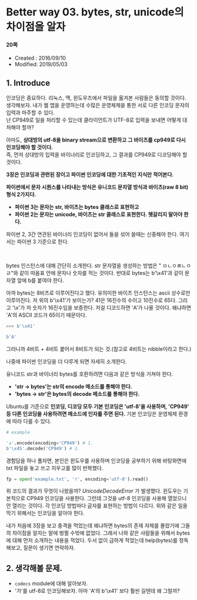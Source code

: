 # Better way 03. bytes, str, unicode의 차이점을 알자

#### 20쪽

* Created : 2016/09/10  
* Modified: 2019/05/03  


## 1. Introduce

인코딩은 중요하다. 리눅스, 맥, 윈도우즈에서 파일을 옮겨본 사람들은 동의할 것이다.  
생각해보자. 내가 웹 앱을 운영하는데 수많은 운영체제을 통한 서로 다른 인코딩 문자의 입력과 마주할 수 있다.  
난 CP949로 일을 처리할 수 있는데 클라이언트가 UTF-8로 입력을 보내면 어떻게 대처해야 할까?  

아마도, **상대방의 utf-8을 binary stream으로 변환하고 그 바이츠를 cp949로 다시 인코딩해야 할 것이다.**  
즉, 먼저 상대방의 입력을 바이너리로 인코딩하고, 그 결과를 CP949로 디코딩해야 할 것이다.

**3장은 인코딩과 관련된 장이고 파이썬 인코딩에 대한 기초적인 지식만 적어본다.**


**파이썬에서 문자 시퀀스를 나타내는 방식은 유니코드 문자열 방식과 바이츠(raw 8 bit) 형식 2가지다.**

* **파이썬 3는 문자는 str, 바이츠는 bytes 클래스로 표현하고**
* **파이썬 2는 문자는 unicode, 바이츠는 str 클래스로 표현한다. 헷갈리지 말아야 한다.**

파이썬 2, 3간 연관된 바이너리 인코딩이 없어서 둘을 섞어 쓸때는 신중해야 한다. 여기서는 파이썬 3 기준으로 한다.

<br>

bytes 인스턴스에 대해 간단히 소개한다.
str 문자열을 생성하는 방법은 " ㅁㄴㅇㄻㄴㅇㄹ"와 같이 따옴표 안에 문자나 숫자를 적는 것이다.
반대로 bytes는 b'\x41'과 같이 문자열 앞에 b를 붙여야 한다.  

아까 bytes는 8비츠로 이루어진다고 했다. 유의미한 바이츠 인스턴스는 ascii 상수로만 이루어진다.
저 위의 b'\x41'가 보이는가? 41은 16진수의 수이고 10진수로 65다.
그리고 '\x'가 저 숫자가 16진수임을 보증한다. 저걸 디코드하면 'A'가 나올 것이다. 왜냐하면 'A'의 ASCII
코드가 65이기 때문이다.

```python
>>> b'\x41'

b'A'
```

그러니까 4비트 + 4비트 붙어서 8비트가 되는 것.(참고로 4비트는 nibble이라고 한다.)

나중에 파이썬 인코딩을 더 다루게 되면 자세히 소개한다.

유니코드 str과 바이너리 bytes를 호환하려면 다음과 같은 방식을 거쳐야 한다.

* **'str -> bytes'는 str의 encode 메소드를 통해야 한다.**
* **'bytes -> str'은 bytes의 decode 메소드를 통해야 한다.**

Ubuntu를 기준으로 **인코딩, 디코딩 모두 기본 인코딩은 'utf-8'을 사용하며, 'CP949' 등 다른 인코딩을 사용하려면
메소드에 인자를 주면 된다.** 기본 인코딩은 운영체제 환경에 따라 다를 수 있다.


```python
# example

'a'.encode(encoding='CP949') # 1.
b'\x45'.decode('CP949') # 2.
```


경험담을 하나 풀자면, 본인은 윈도우를 사용하며 인코딩을 공부하기 위해 바탕화면에 txt 파일을 놓고 쓰고 지우고를 많이 반복했다.

```python
fp = open('example.txt', 'r', encoding='utf-8').read()
```


위 코드의 결과가 무엇이 나왔을까? _UnicodeDecodeError_ 가 발생했다. 윈도우는 기본적으로 CP949 인코딩을 사용한다.
그런데 그것을 utf-8 인코딩을 사용해 열었으니 안 열리는 것이다. 각 인코딩 방법마다 글자를 표현하는 방법이 다르다. 위와 같은 일을 막기 위해서는 인코딩을 알아야 한다.

내가 처음에 3장을 보고 충격을 먹었는데 왜냐하면 bytes의 존재 자체를 몰랐기에 그들의 차이점을 알자는 말에 벙찔 수밖에 없었다. 그래서 나와 같은 사람들을 위해서 bytes에 대해 먼저 소개하는 내용을 적었다. 두서 없이 급하게 적었는데 help(bytes)를 정독해보고, 질문이 생기면 연락하자.



## 2. 생각해볼 문제.

* `codecs` module에 대해 알아보자.
* '가'를 utf-8로 인코딩해보자. 아마 'A'의 b'\x41' 보다 훨씬 길텐데 왜 그럴까?
